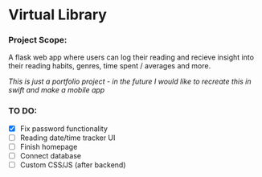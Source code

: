 # Virtual Library

### Project Scope:
A flask web app where users can log their reading 
and recieve insight into their reading habits, 
genres, time spent / averages and more.

_This is just a portfolio project - in the future 
I would like to recreate this in swift and 
make a mobile app_

### TO DO:

- [x] Fix password functionality
- [ ] Reading date/time tracker UI
- [ ] Finish homepage
- [ ] Connect database
- [ ] Custom CSS/JS (after backend)
